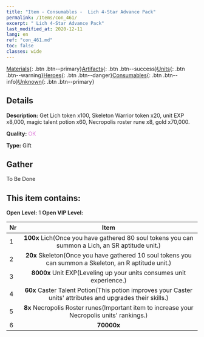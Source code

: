 ```yaml
---
title: "Item - Consumables -  Lich 4-Star Advance Pack"
permalink: /Items/con_461/
excerpt: " Lich 4-Star Advance Pack"
last_modified_at: 2020-12-11
lang: en
ref: "con_461.md"
toc: false
classes: wide
---
```

 [Materials](/Items/){: .btn .btn--primary}[Artifacts](/Items/Artifacts/){: .btn .btn--success}[Units](/Items/Units/){: .btn .btn--warning}[Heroes](/Items/Heroes/){: .btn .btn--danger}[Consumables](/Items/Consumables/){: .btn .btn--info}[Unknown](/Items/Unknown/){: .btn .btn--primary}

## Details
 **Description:** Get Lich token x100, Skeleton Warrior token x20, unit EXP x8,000, magic talent potion x60, Necropolis roster rune x8, gold x70,000.

 **Quality:** <span style="color: #DA70D6">OK</span>

 **Type:** Gift

## Gather

  To Be Done

## This item contains:

 **Open Level:** 1
 **Open VIP Level:** 

  | Nr |      Item    |
  |:---|:------------:|
  | 1 |  **100x** Lich(Once you have gathered 80 soul tokens you can summon a Lich, an SR aptitude unit.) | 
  | 2 |  **20x** Skeleton(Once you have gathered 10 soul tokens you can summon a Skeleton, an R aptitude unit.) | 
  | 3 |  **8000x** Unit EXP(Leveling up your units consumes unit experience.) | 
  | 4 |  **60x** Caster Talent Potion(This potion improves your Caster units' attributes and upgrades their skills.) | 
  | 5 |  **8x** Necropolis Roster runes(Important item to increase your Necropolis units' rankings.) | 
  | 6 |  **70000x** <i class="fas fa-coins"/> | 
